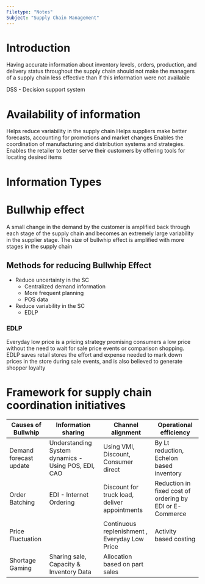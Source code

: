 ```yaml
---
Filetype: "Notes"
Subject: "Supply Chain Management"
---
```


# Introduction
Having accurate information about inventory levels, orders, production, and delivery status throughout the supply chain should not make the managers of a supply chain less effective than if this information were not available

DSS - Decision support system

# Availability of information 
Helps reduce variability in the supply chain
Helps suppliers make better forecasts, accounting for promotions and market changes
Enables the coordination of manufacturing and distribution systems and strategies. 
Enables the retailer to better serve their customers by offering tools for locating desired items
# Information Types


# Bullwhip effect
A small change in the demand by the customer is amplified back through each stage of the supply chain and becomes an extremely large variability in the supplier stage. 
The size of bullwhip effect is amplified with more stages in the supply chain 

## Methods for reducing Bullwhip Effect
- Reduce uncertainty in the SC
  - Centralized demand information
  - More frequent planning
  - POS data
- Reduce variability in the SC
  - EDLP

### EDLP 
Everyday low price is a pricing strategy promising consumers a low price without the need to wait for sale price events or comparison shopping.
EDLP saves retail stores the effort and expense needed to mark down prices in the store during sale events, and is also believed to generate shopper loyalty

# Framework for supply chain coordination initiatives

| Causes of Bullwhip     | Information sharing                                 | Channel alignment                             | Operational efficiency                                   |
| ---------------------- | --------------------------------------------------- | --------------------------------------------- | -------------------------------------------------------- |
| Demand forecast update | Understanding System dynamics - Using POS, EDI, CAO | Using VMI, Discount, Consumer direct          | By Lt reduction, Echelon based inventory                 |
| Order Batching         | EDI - Internet Ordering                             | Discount for truck load, deliver appointments | Reduction in fixed cost of ordering by EDI or E-Commerce |
| Price Fluctuation      |                                                     | Continuous replenishment , Everyday Low Price | Activity based costing                                   |
| Shortage Gaming        | Sharing sale, Capacity & Inventory Data             | Allocation based on part sales                |                                                          |

